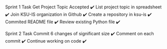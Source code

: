 Sprint 1 Task Get Project Topic Accepted ✔️
  List project topic in spreadsheet ✔️
  Join KSU-IS organization in Github ✔️
  Create a repository in ksu-is ✔️
  Commited README file ✔️
  Review existing Python file ✔️

Sprint 2 Task
  Commit 6 changes of significant size ✔️
  Comment on each commit ✔️
  Continue working on code ✔️  
